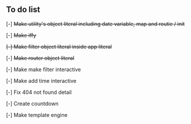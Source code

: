 ## To do list

[-] <s>Make utility's object literal including date variable, map and routie / init</s>

[-] <s>Make iffy</s>

<s>[-] <s>Make filter object literal</s> inside app literal
</s>

[-] <s>Make router object literal </s>

[-] Make make filter interactive

[-] Make add time interactive

[-] Fix 404 not found detail

[-] Create countdown

[-] Make template engine
